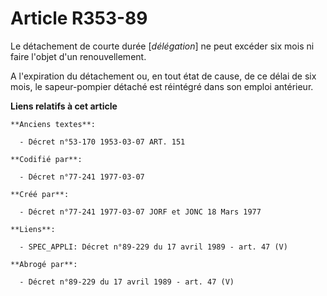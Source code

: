 # Article R353-89

Le détachement de courte durée [*délégation*] ne peut excéder six mois ni faire l'objet d'un renouvellement.

A l'expiration du détachement ou, en tout état de cause, de ce délai de six mois, le sapeur-pompier détaché est réintégré
dans son emploi antérieur.

**Liens relatifs à cet article**

	**Anciens textes**:

	  - Décret n°53-170 1953-03-07 ART. 151

	**Codifié par**:

	  - Décret n°77-241 1977-03-07

	**Créé par**:

	  - Décret n°77-241 1977-03-07 JORF et JONC 18 Mars 1977

	**Liens**:

	  - SPEC_APPLI: Décret n°89-229 du 17 avril 1989 - art. 47 (V)

	**Abrogé par**:

	  - Décret n°89-229 du 17 avril 1989 - art. 47 (V)
